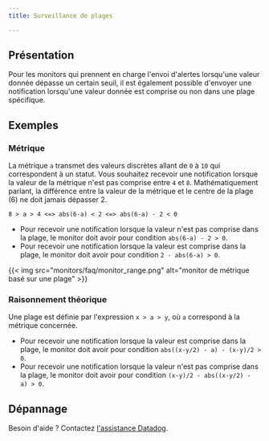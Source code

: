 ```yaml
---
title: Surveillance de plages

---
```

## Présentation

Pour les monitors qui prennent en charge l'envoi d'alertes lorsqu'une valeur donnée dépasse un certain seuil, il est également possible d'envoyer une notification lorsqu'une valeur donnée est comprise ou non dans une plage spécifique.

## Exemples
### Métrique

La métrique `a` transmet des valeurs discrètes allant de `0` à `10` qui correspondent à un statut. Vous souhaitez recevoir une notification lorsque la valeur de la métrique n'est pas comprise entre `4` et `8`.
Mathématiquement parlant, la différence entre la valeur de la métrique et le centre de la plage (6) ne doit jamais dépasser 2.

```
8 > a > 4 <=> abs(6-a) < 2 <=> abs(6-a) - 2 < 0
```

- Pour recevoir une notification lorsque la valeur n'est pas comprise dans la plage, le monitor doit avoir pour condition `abs(6-a) - 2 > 0`.
- Pour recevoir une notification lorsque la valeur est comprise dans la plage, le monitor doit avoir pour condition `2 - abs(6-a) > 0`.

{{< img src="monitors/faq/monitor_range.png" alt="monitor de métrique basé sur une plage"  >}}

### Raisonnement théorique

Une plage est définie par l'expression `x > a > y`, où `a` correspond à la métrique concernée.

- Pour recevoir une notification lorsque la valeur est comprise dans la plage, le monitor doit avoir pour condition `abs((x-y/2) - a) - (x-y)/2 > 0`.
- Pour recevoir une notification lorsque la valeur n'est pas comprise dans la plage, le monitor doit avoir pour condition `(x-y)/2 - abs((x-y/2) - a) > 0`.

## Dépannage

Besoin d'aide ? Contactez [l'assistance Datadog][1].

[1]: /fr/help/
